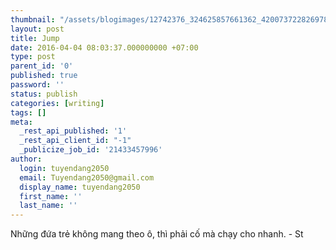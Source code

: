 ```yaml
---
thumbnail: "/assets/blogimages/12742376_324625857661362_4200737228269782673_n.jpg"
layout: post
title: Jump
date: 2016-04-04 08:03:37.000000000 +07:00
type: post
parent_id: '0'
published: true
password: ''
status: publish
categories: [writing]
tags: []
meta:
  _rest_api_published: '1'
  _rest_api_client_id: "-1"
  _publicize_job_id: '21433457996'
author:
  login: tuyendang2050
  email: Tuyendang2050@gmail.com
  display_name: tuyendang2050
  first_name: ''
  last_name: ''
---
```

Những đứa trẻ không mang theo ô, thì phải cố mà chạy cho nhanh. - St
